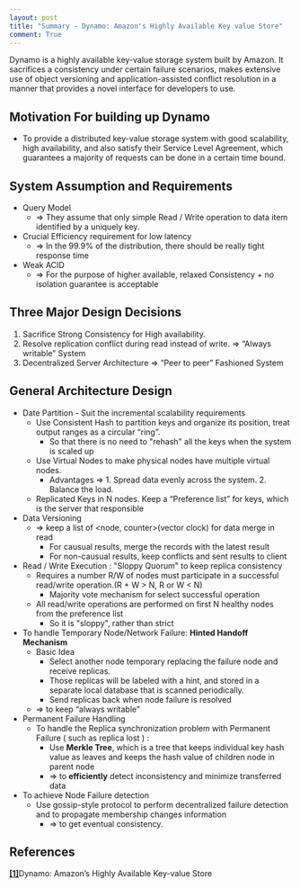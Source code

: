 ```yaml
---
layout: post
title: "Summary - Dynamo: Amazon's Highly Available Key value Store"
comment: True
---
```


Dynamo is a highly available key-value storage system built by Amazon. It sacrifices a consistency under certain failure scenarios, makes extensive use of object versioning and application-assisted conflict resolution in a manner that provides a novel interface for developers to use.

<!--more-->

## Motivation For building up Dynamo
* To provide a distributed key-value storage system with good scalability, high availability, and also satisfy their Service Level Agreement, which guarantees a majority of requests can be done in a certain time bound.

## System Assumption and Requirements
* Query Model
  * => They assume that only simple Read / Write operation to data item identified by a uniquely key.
* Crucial Efficiency requirement for low latency
  * => In the 99.9% of the distribution, there should be really tight response time
* Weak ACID
  * => For the purpose of higher available, relaxed Consistency + no isolation guarantee is acceptable
## Three Major Design Decisions
1. Sacrifice Strong Consistency for High availability.
2. Resolve replication conflict during read instead of write. => “Always writable” System
3. Decentralized Server Architecture => “Peer to peer” Fashioned System
## General Architecture Design
* Date Partition - Suit the incremental scalability requirements
  * Use Consistent Hash to partition keys and organize its position, treat output ranges as a circular “ring”.
    * So that there is no need to "rehash" all the keys when the system is scaled up
  * Use Virtual Nodes to make physical nodes have multiple virtual nodes.
    * Advantages => 1. Spread data evenly across the system. 2. Balance the load.
  * Replicated Keys in N nodes. Keep a “Preference list” for keys, which is the server that responsible
* Data Versioning
  * => keep a list of \<node, counter\>(vector clock) for data merge in read
    * For causual results, merge the records with the latest result
    * For non-causual results, keep conflicts and sent results to client
* Read / Write Execution : "Sloppy Quorum" to keep replica consistency
  * Requires a number R/W of nodes must participate in a successful read/write operation.(R + W > N, R or W < N)
    * Majority vote mechanism for select successful operation
  * All read/write operations are performed on first N healthy nodes from the preference list
    * So it is "sloppy", rather than strict
* To handle Temporary Node/Network Failure: __Hinted Handoff Mechanism__
  * Basic Idea
      * Select another node temporary replacing the failure node and receive replicas.
      * Those replicas will be labeled with a hint, and stored in a separate local database that is scanned periodically.
      * Send replicas back when node failure is resolved
  * => to keep “always writable”
* Permanent Failure Handling
  * To handle the Replica synchronization problem with Permanent Failure ( such as replica lost ) :
    * Use __Merkle Tree__, which is a tree that keeps individual key hash value as leaves and keeps the hash value of children node in parent node
    * => to __efficiently__ detect inconsistency and minimize transferred data
* To achieve Node Failure detection
  * Use gossip-style protocol to perform decentralized failure detection and to propagate membership changes information
    * => to get eventual consistency.

## References
[**[1]**](http://www.allthingsdistributed.com/files/amazon-dynamo-sosp2007.pdf)Dynamo: Amazon’s Highly Available Key-value Store

